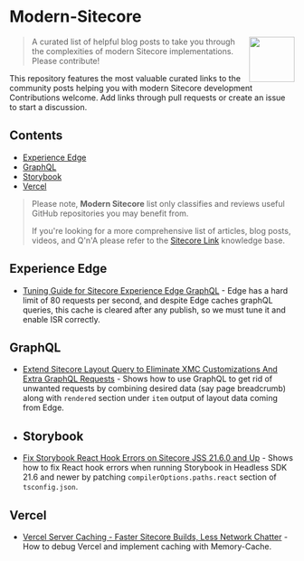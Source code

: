 # Modern-Sitecore

[<img src="https://github.com/MartinMiles/awesome-sitecore/raw/master/sitecore-logo.png" align="right" width="80">](https://sitecore.com)

> A curated list of helpful blog posts to take you through the complexities of modern Sitecore implementations. Please contribute!

This repository features the most valuable curated links to the community posts helping you with modern Sitecore development
Contributions welcome. Add links through pull requests or create an issue to start a discussion.

## Contents

- [Experience Edge](#experience-edge)
- [GraphQL](#graphql)
- [Storybook](#storybook)
- [Vercel](#vercel)

> Please note, **Modern Sitecore** list only classifies and reviews useful GitHub repositories you may benefit from. 
>
> If you're looking for a more comprehensive list of articles, blog posts, videos, and Q'n'A please refer to the [Sitecore Link](https://Sitecore.Link) knowledge base.

## Experience Edge

- [Tuning Guide for Sitecore Experience Edge GraphQL](https://sitecorerap.wordpress.com/2023/03/02/tuning-guide-for-sitecore-experience-edge-graphql) - Edge has a hard limit of 80 requests per second, and despite Edge caches graphQL queries, this cache is cleared after any publish, so we must tune it and enable ISR correctly.

## GraphQL

- [Extend Sitecore Layout Query to Eliminate XMC Customizations And Extra GraphQL Requests](https://sitecorerap.wordpress.com/2024/04/25/extend-sitecore-layout-query-to-eliminate-xmc-customizations-and-extra-graphql-requests) - Shows how to use GraphQL to get rid of unwanted requests by combining desired data (say page breadcrumb) along with `rendered` section under `item` output of layout data coming from Edge.

- ## Storybook

- [Fix Storybook React Hook Errors on Sitecore JSS 21.6.0 and Up](https://www.getfishtank.com/blog/fix-storybook-react-hook-errors-on-sitecore-jss) - Shows how to fix React hook errors when running Storybook in Headless SDK 21.6 and newer by patching `compilerOptions.paths.react` section of `tsconfig.json`.


## Vercel

- [Vercel Server Caching - Faster Sitecore Builds, Less Network Chatter]([https://github.com/Sitecore/Sitecore-Azure-Quickstart-Templates](https://sitecorerap.wordpress.com/2024/02/27/vercel-server-caching-faster-sitecore-builds-less-network-chatter)) - How to debug Vercel and implement caching with Memory-Cache.

